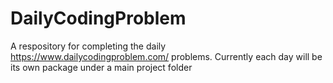 # DailyCodingProblem
A respository for completing the daily https://www.dailycodingproblem.com/ problems.
Currently each day will be its own package under a main project folder
